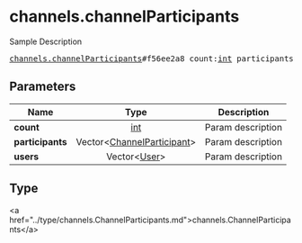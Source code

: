 # channels.channelParticipants

Sample Description

<pre>
<a href="../constructor/channels.channelParticipants.md">channels.channelParticipants</a>#f56ee2a8 count:<a href="../type/int.md">int</a> participants:Vector&lt;<a href="../type/ChannelParticipant.md">ChannelParticipant</a>&gt; users:Vector&lt;<a href="../type/User.md">User</a>&gt; = <a href="../type/channels.ChannelParticipants.md">channels.ChannelParticipants</a>;
</pre>

## Parameters

| Name | Type | Description |
|------|:----:|-------------|
| **count** | <a href="../type/int.md">int</a> | Param description |
| **participants** | Vector&lt;<a href="../type/ChannelParticipant.md">ChannelParticipant</a>&gt; | Param description |
| **users** | Vector&lt;<a href="../type/User.md">User</a>&gt; | Param description |

## Type

&lt;a href=&#34;../type/channels.ChannelParticipants.md&#34;&gt;channels.ChannelParticipants&lt;/a&gt;
